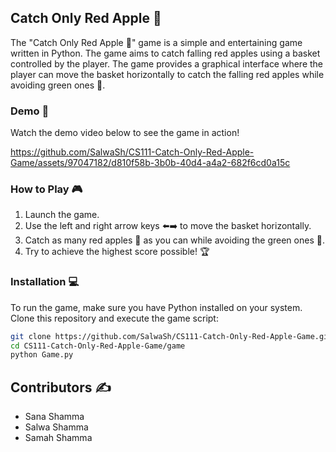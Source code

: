 ## Catch Only Red Apple 🍎

The "Catch Only Red Apple 🍎" game is a simple and entertaining game written in Python. The game aims to catch falling red apples using a basket controlled by the player. The game provides a graphical interface where the player can move the basket horizontally to catch the falling red apples while avoiding green ones 🍏.

### Demo 🎥
Watch the demo video below to see the game in action!

https://github.com/SalwaSh/CS111-Catch-Only-Red-Apple-Game/assets/97047182/d810f58b-3b0b-40d4-a4a2-682f6cd0a15c


### How to Play 🎮

1. Launch the game.
2. Use the left and right arrow keys ⬅️➡️ to move the basket horizontally.
3. Catch as many red apples 🍎 as you can while avoiding the green ones 🍏.
4. Try to achieve the highest score possible! 🏆

### Installation 💻

To run the game, make sure you have Python installed on your system. Clone this repository and execute the game script:

```bash
git clone https://github.com/SalwaSh/CS111-Catch-Only-Red-Apple-Game.git
cd CS111-Catch-Only-Red-Apple-Game/game
python Game.py
```

## Contributors ✍️

- Sana Shamma
- Salwa Shamma
- Samah Shamma
